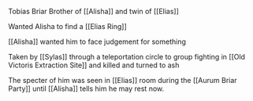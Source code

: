 Tobias Briar
Brother of [[Alisha]] and twin of [[Elias]]

Wanted Alisha to find a [[Elias Ring]]

[[Alisha]] wanted him to face judgement for something

Taken by [[Sylas]] through a teleportation circle to group fighting in [[Old Victoris Extraction Site]] and killed and turned to ash

The specter of him was seen in [[Elias]] room during the [[Aurum Briar Party]] until [[Alisha]] tells him he may rest now.
